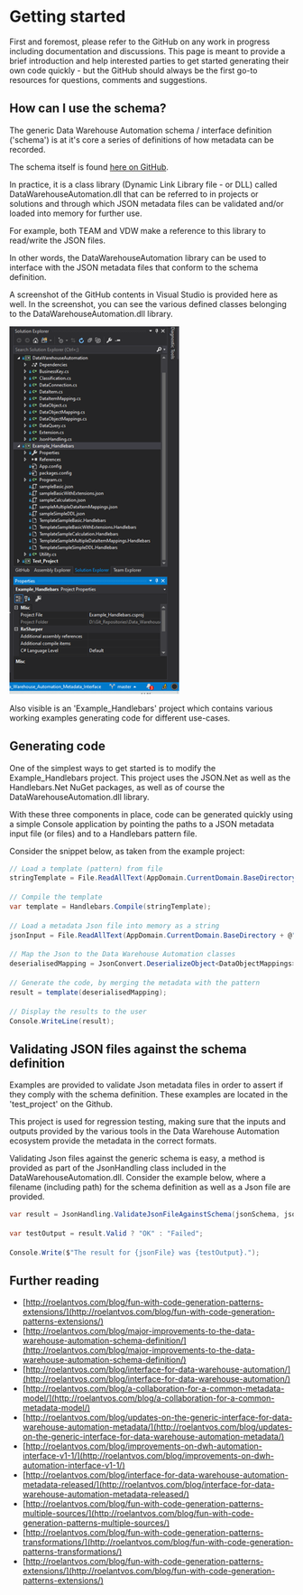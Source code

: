 # Getting started

First and foremost, please refer to the GitHub on any work in progress including documentation and discussions. This page is meant to provide a brief introduction and help interested parties to get started generating their own code quickly - but the GitHub should always be the first go-to resources for questions, comments and suggestions.

## How can I use the schema?

The generic Data Warehouse Automation schema / interface definition ('schema') is at it's core a series of definitions of how metadata can be recorded.

The schema itself is found [here on GitHub](https://github.com/data-solution-automation-engine/data-warehouse-automation-metadata-schema).

In practice, it is a class library (Dynamic Link Library file - or DLL) called DataWarehouseAutomation.dll that can be referred to in projects or solutions and through which JSON metadata files can be validated and/or loaded into memory for further use.

For example, both TEAM and VDW make a reference to this library to read/write the JSON files.

In other words, the DataWarehouseAutomation library can be used to interface with the JSON metadata files that conform to the schema definition.

A screenshot of the GitHub contents in Visual Studio is provided here as well. In the screenshot, you can see the various defined classes belonging to the DataWarehouseAutomation.dll library.

![Generating code](../images/GenericSchemaSolution.png)

Also visible is an 'Example_Handlebars' project which contains various working examples generating code for different use-cases.

## Generating code

One of the simplest ways to get started is to modify the Example_Handlebars project. This project uses the JSON.Net as well as the Handlebars.Net NuGet packages, as well as of course the DataWarehouseAutomation.dll library.

With these three components in place, code can be generated quickly using a simple Console application by pointing the paths to a JSON metadata input file (or files) and to a Handlebars pattern file.

Consider the snippet below, as taken from the example project:

```cs
// Load a template (pattern) from file
stringTemplate = File.ReadAllText(AppDomain.CurrentDomain.BaseDirectory + @"..\..\TemplateSampleBasic.handlebars");

// Compile the template
var template = Handlebars.Compile(stringTemplate);

// Load a metadata Json file into memory as a string
jsonInput = File.ReadAllText(AppDomain.CurrentDomain.BaseDirectory + @"..\..\sampleBasic.json");

// Map the Json to the Data Warehouse Automation classes
deserialisedMapping = JsonConvert.DeserializeObject<DataObjectMappings>(jsonInput);

// Generate the code, by merging the metadata with the pattern
result = template(deserialisedMapping);

// Display the results to the user
Console.WriteLine(result);
```

## Validating JSON files against the schema definition

Examples are provided to validate Json metadata files in order to assert if they comply with the schema definition. These examples are located in the 'test_project' on the Github.

This project is used for regression testing, making sure that the inputs and outputs provided by the various tools in the Data Warehouse Automation ecosystem provide the metadata in the correct formats.

Validating Json files against the generic schema is easy, a method is provided as part of the JsonHandling class included in the DataWarehouseAutomation.dll. Consider the example below, where a filename (including path) for the schema definition as well as a Json file are provided.

```cs
var result = JsonHandling.ValidateJsonFileAgainstSchema(jsonSchema, jsonFile);

var testOutput = result.Valid ? "OK" : "Failed";

Console.Write($"The result for {jsonFile} was {testOutput}.");
```

## Further reading

* [http://roelantvos.com/blog/fun-with-code-generation-patterns-extensions/](http://roelantvos.com/blog/fun-with-code-generation-patterns-extensions/)
* [http://roelantvos.com/blog/major-improvements-to-the-data-warehouse-automation-schema-definition/](http://roelantvos.com/blog/major-improvements-to-the-data-warehouse-automation-schema-definition/)
* [http://roelantvos.com/blog/interface-for-data-warehouse-automation/](http://roelantvos.com/blog/interface-for-data-warehouse-automation/)
* [http://roelantvos.com/blog/a-collaboration-for-a-common-metadata-model/](http://roelantvos.com/blog/a-collaboration-for-a-common-metadata-model/)
* [http://roelantvos.com/blog/updates-on-the-generic-interface-for-data-warehouse-automation-metadata/](http://roelantvos.com/blog/updates-on-the-generic-interface-for-data-warehouse-automation-metadata/)
* [http://roelantvos.com/blog/improvements-on-dwh-automation-interface-v1-1/](http://roelantvos.com/blog/improvements-on-dwh-automation-interface-v1-1/)
* [http://roelantvos.com/blog/interface-for-data-warehouse-automation-metadata-released/](http://roelantvos.com/blog/interface-for-data-warehouse-automation-metadata-released/)
* [http://roelantvos.com/blog/fun-with-code-generation-patterns-multiple-sources/](http://roelantvos.com/blog/fun-with-code-generation-patterns-multiple-sources/)
* [http://roelantvos.com/blog/fun-with-code-generation-patterns-transformations/](http://roelantvos.com/blog/fun-with-code-generation-patterns-transformations/)
* [http://roelantvos.com/blog/fun-with-code-generation-patterns-extensions/](http://roelantvos.com/blog/fun-with-code-generation-patterns-extensions/)
